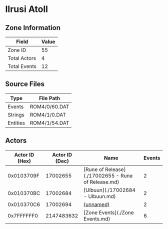 # Ilrusi Atoll

## Zone Information

| Field        |   Value |
|--------------|---------|
| Zone ID      |      55 |
| Total Actors |       4 |
| Total Events |      12 |

## Source Files

| Type     | File Path     |
|----------|---------------|
| Events   | ROM4/0/60.DAT |
| Strings  | ROM4/1/0.DAT  |
| Entities | ROM4/1/54.DAT |

## Actors

| Actor ID (Hex)   |   Actor ID (Dec) | Name                                               |   Events |
|------------------|------------------|----------------------------------------------------|----------|
| 0x0103709F       |         17002655 | [Rune of Release](./17002655 - Rune of Release.md) |        2 |
| 0x010370BC       |         17002684 | [Ulbuun](./17002684 - Ulbuun.md)                   |        2 |
| 0x010370C6       |         17002694 | [(unnamed)](./17002694.md)                         |        2 |
| 0x7FFFFFF0       |       2147483632 | [Zone Events](./Zone Events.md)                    |        6 |